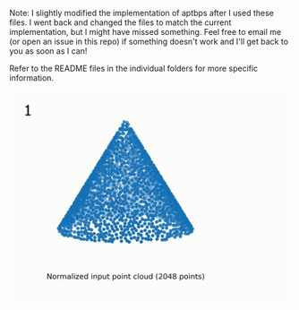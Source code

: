 Note: I slightly modified the implementation of aptbps after I used these files.
I went back and changed the files to match the current implementation, but I might have missed something.
Feel free to email me (or open an issue in this repo) if something doesn't work and I'll get back to you as soon as I can!

Refer to the README files in the individual folders for more specific information.

![APTBPS animation](graphing/animation/atpbps-stills.gif)